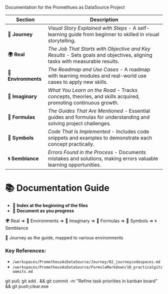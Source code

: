 Documentation for the Promethues as DataSource Project

| Section         | Description                                                                                                               |
|-----------------|---------------------------------------------------------------------------------------------------------------------------|
| **🚀 Journey**  | *Visual Story Explained with Steps* - A self-learning guide from beginner to skilled in visual storytelling.              |
| **🌍 Real**     | *The Job That Starts with Objective and Key Results* - Sets goals and objectives, aligning tasks with measurable results. |
| **🌳 Environments** | *The Roadmap and Use Cases* - A roadmap with learning modules and real-world use cases to apply new skills.            |
| **🌌 Imaginary**    | *What You Learn on the Road* - Tracks concepts, theories, and skills acquired, promoting continuous growth.            |
| **📐 Formulas**     | *The Guides That Are Mentioned* - Essential guides and formulas for understanding and solving project challenges.     |
| **🔣 Symbols**      | *Code That Is Implemented* - Includes code snippets and examples to demonstrate each concept practically.              |
| **🌀 Semblance**    | *Errors Found in the Process* - Documents mistakes and solutions, making errors valuable learning opportunities.       |

# 📚 Documentation Guide

- 📂 **Index at the beginning of the files**
- 📝 **Document as you progress**

🌍 Real => 🌳 Environments => 🌌 Imaginary => 📐 Formulas => 🔣 Symbols => 🌀 Semblance

🚀 Journey as the guide, mapped to various environments

### Key References:
- `/workspaces/PrometheusAsDataSource/Journey/02_journeycodespaces.md`
- `/workspaces/PrometheusAsDataSource/FormulaMarkdown/10_practicalgitcommits.md`

git pull; git add . && git commit -m "Refine task priorities in kanban board" && git push;clear.exe 
